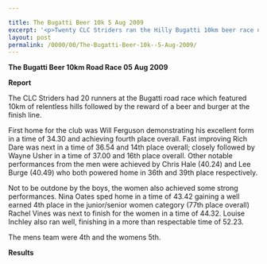 ```yaml
---

title: The Bugatti Beer 10k 5 Aug 2009
excerpt: '<p>Twenty CLC Striders ran the Hilly Bugatti 10km beer race on Wed eve. Super Will Ferguson managed to miss the start of the race, although he did make up for time and came home in 4th. Dare and Wayne were close on his heels and gps was the first Vet Strider home. Nina led the women home, very closely followed by the ever improving DJ Vines. Louise Inchley was next followed by Sylvia and Louise Newman who both broke the 55min barrier. Fantastic results, well done everyone Brendan Ward, Club Chairman The Bugatti 10km 05 Aug 2009 Photos Report Results</p>'
layout: post
permalink: /0000/00/The-Bugatti-Beer-10k--5-Aug-2009/
---
```

**The Bugatti Beer 10km Road Race 05 Aug 2009**

**<a name="Report"><a name="Report"></a>Report</a>**</p> 

The CLC Striders had 20 runners at the Bugatti road race which featured 10km of relentless hills followed by the reward of a beer and burger at the finish line. 

First home for the club was Will Ferguson demonstrating his excellent form in a time of 34.30 and achieving fourth place overall. Fast improving Rich Dare was next in a time of 36.54 and 14th place overall; closely followed by Wayne Usher in a time of 37.00 and 16th place overall. Other notable performances from the men were achieved by Chris Hale (40.24) and Lee Burge (40.49) who both powered home in 36th and 39th place respectively. 

Not to be outdone by the boys, the women also achieved some strong performances. Nina Oates sped home in a time of 43.42 gaining a well earned 4th place in the junior/senior women category (77th place overall) Rachel Vines was next to finish for the women in a time of 44.32. Louise Inchley also ran well, finishing in a more than respectable time of 52.23. 

The mens team were 4th and the womens 5th. 

**<a name="Theresults"></a><a name="The" results=""></a>Results**

<map name="100109w.jpg">
  <area shape="RECT" coords="677,27,696,48" alt="Race Winner" />
  
  <area shape="RECT" coords="379,28,393,45" alt="Sarah Greef" />
  
  <area shape="RECT" coords="354,28,368,46" alt="Rachel Vines" />
  
  <area shape="RECT" coords="303,28,318,46" alt="Anna Maughan" />
  
  <area shape="RECT" coords="206,28,220,46" alt="Dawn Addinall" />
  
  <area shape="RECT" coords="86,28,103,46" alt="Alex Evans" />
</map>

<map name="100109m.jpg">
  <area shape="RECT" coords="63,31,76,45" alt="Clive Scott" />
  
  <area shape="RECT" coords="112,32,121,44" alt="Paul Davies" />
  
  <area shape="RECT" coords="118,32,129,43" alt="Paul Stonuary" />
  
  <area shape="RECT" coords="223,29,236,47" alt="James Gibbs" />
  
  <area shape="RECT" coords="255,29,264,42" alt="David Smeath" />
  
  <area shape="RECT" coords="263,28,272,43" alt="Chris Hale" />
  
  <area shape="RECT" coords="275,31,288,45" alt="Rob Shute" />
  
  <area shape="RECT" coords="308,31,321,45" alt="Billy Bradshaw" />
  
  <area shape="RECT" coords="582,29,594,46" alt="Will Ferguson" />
  
  <area shape="RECT" coords="680,30,694,45" alt="Race Winner" />
</map>